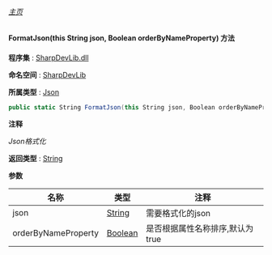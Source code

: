 ###### [主页](./Index.md "主页")

#### FormatJson(this String json, Boolean orderByNameProperty) 方法

**程序集** : [SharpDevLib.dll](./SharpDevLib.assembly.md "SharpDevLib.dll")

**命名空间** : [SharpDevLib](./SharpDevLib.namespace.md "SharpDevLib")

**所属类型** : [Json](./SharpDevLib.Json.md "Json")

``` csharp
public static String FormatJson(this String json, Boolean orderByNameProperty)
```

**注释**

*Json格式化*



**返回类型** : [String](https://learn.microsoft.com/en-us/dotnet/api/system.string "String")


**参数**

|名称|类型|注释|
|---|---|---|
|json|[String](https://learn.microsoft.com/en-us/dotnet/api/system.string "String")|需要格式化的json|
|orderByNameProperty|[Boolean](https://learn.microsoft.com/en-us/dotnet/api/system.boolean "Boolean")|是否根据属性名称排序,默认为true|


